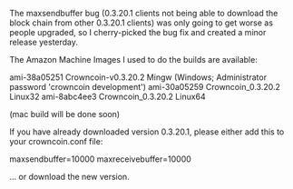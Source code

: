 The maxsendbuffer bug (0.3.20.1 clients not being able to download the block chain from other 0.3.20.1 clients) was only going to get
worse as people upgraded, so I cherry-picked the bug fix and created a minor release yesterday.

The Amazon Machine Images I used to do the builds are available:

  ami-38a05251   Crowncoin-v0.3.20.2 Mingw    (Windows; Administrator password 'crowncoin development')
  ami-30a05259   Crowncoin_0.3.20.2 Linux32
  ami-8abc4ee3   Crowncoin_0.3.20.2 Linux64

(mac build will be done soon)

If you have already downloaded version 0.3.20.1, please either add this to your crowncoin.conf file:

  maxsendbuffer=10000
  maxreceivebuffer=10000

... or download the new version.
